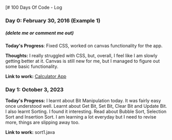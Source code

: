 [# 100 Days Of Code - Log

### Day 0: February 30, 2016 (Example 1)
##### (delete me or comment me out)

**Today's Progress**: Fixed CSS, worked on canvas functionality for the app.

**Thoughts:** I really struggled with CSS, but, overall, I feel like I am slowly getting better at it. Canvas is still new for me, but I managed to figure out some basic functionality.

**Link to work:** [Calculator App](http://www.example.com)

### Day 1: October 3, 2023

**Today's Progress:** 
I learnt about Bit Manipulation today. It was fairly easy once understood well.
Learnt about Get Bit, Set Bit, Clear Bit and Update Bit. I also learnt Sorting.
I found it interesting. Read about Bubble Sort, Selection Sort and Insertion Sort.
I am learning a lot everyday but I need to revise more, things are slipping away too.

**Link to work:** sort1.java
